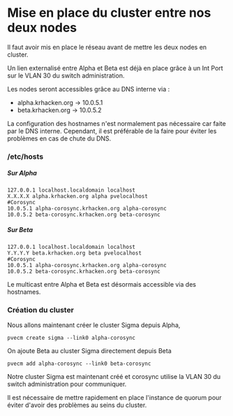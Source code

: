 # Mise en place du cluster entre nos deux nodes
Il faut avoir mis en place le réseau avant de mettre les deux nodes en cluster.

Un lien externalisé entre Alpha et Beta est déjà en place grâce à un Int Port sur le VLAN 30 du switch administration.

Les nodes seront accessibles grâce au DNS interne via :
- alpha.krhacken.org -> 10.0.5.1
- beta.krhacken.org -> 10.0.5.2

La configuration des hostnames n'est normalement pas nécessaire car faite par le DNS interne. Cependant, il est préférable de la faire pour éviter les problèmes en cas de chute du DNS.

### /etc/hosts

##### Sur Alpha
```
127.0.0.1 localhost.localdomain localhost
X.X.X.X alpha.krhacken.org alpha pvelocalhost
#Corosync
10.0.5.1 alpha-corosync.krhacken.org alpha-corosync
10.0.5.2 beta-corosync.krhacken.org beta-corosync
```

##### Sur Beta
```
127.0.0.1 localhost.localdomain localhost
Y.Y.Y.Y beta.krhacken.org beta pvelocalhost
#Corosync
10.0.5.1 alpha-corosync.krhacken.org alpha-corosync
10.0.5.2 beta-corosync.krhacken.org beta-corosync
```
Le multicast entre Alpha et Beta est désormais accessible via des hostnames.

### Création du cluster
Nous allons maintenant créer le cluster Sigma depuis Alpha,
```
pvecm create sigma --link0 alpha-corosync
```
On ajoute Beta au cluster Sigma directement depuis Beta
```
pvecm add alpha-corosync --link0 beta-corosync
```
Notre cluster Sigma est maintenant créé et corosync utilise la VLAN 30 du switch administration pour communiquer.

Il est nécessaire de mettre rapidement en place l'instance de quorum pour éviter d'avoir des problèmes au seins du cluster.
